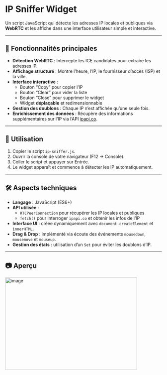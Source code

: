 # IP Sniffer Widget

Un script JavaScript qui détecte les adresses IP locales et publiques via **WebRTC** et les affiche dans une interface utilisateur simple et interactive.

---

## 🔹 Fonctionnalités principales

- **Détection WebRTC** : Intercepte les ICE candidates pour extraire les adresses IP.
- **Affichage structuré** : Montre l’heure, l’IP, le fournisseur d’accès (ISP) et la ville.
- **Interface interactive** :
  - Bouton “Copy” pour copier l’IP
  - Bouton “Clear” pour vider la liste
  - Bouton “Close” pour supprimer le widget
  - Widget **déplaçable** et redimensionnable
- **Gestion des doublons** : Chaque IP n’est affichée qu’une seule fois.
- **Enrichissement des données** : Récupère des informations supplémentaires sur l’IP via l’API [ipapi.co](https://ipapi.co).

---

## 📌 Utilisation

1. Copier le script `ip-sniffer.js`.
2. Ouvrir la console de votre navigateur (F12 → Console).
3. Coller le script et appuyer sur Entrée.
4. Le widget apparaît et commence à détecter les IP automatiquement.

---

## 🛠️ Aspects techniques

- **Langage** : JavaScript (ES6+)
- **API utilisée** :
  - `RTCPeerConnection` pour récupérer les IP locales et publiques
  - `fetch()` pour interroger `ipapi.co` et obtenir les infos de l’IP
- **Interface UI** : créée dynamiquement avec `document.createElement` et `innerHTML`.
- **Drag & Drop** : implémenté via écoute des événements `mousedown`, `mousemove` et `mouseup`.
- **Gestion des états** : utilisation d’un `Set` pour éviter les doublons d’IP.

---

## 📷 Aperçu

<img width="424" height="297" alt="image" src="https://github.com/user-attachments/assets/c54bbcff-d627-4776-a4b3-a9113778e521" />

